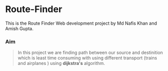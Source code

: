 # Route-Finder
This is the Route Finder Web development project by Md Nafis Khan and Amish Gupta.

### Aim
> In this project we are finding path between our
> source and destinition which is least time consuming with using 
> different transport (trains and airplanes ) using **dijkstra's** algorithm.  
